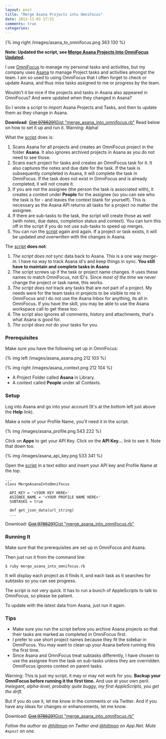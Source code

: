 ```yaml
---
layout: post
title: "Merge Asana Projects into OmniFocus"
date: 2013-11-03 17:51
comments: true
categories: 
---
```


{% img right /images/asana_to_omnifocus.png 363 130 %}

**Note: Updated the script, see [Merge Asana Projects Into OmniFocus Updated](https://hiltmon.com/blog/2015/03/01/merge-asana-projects-into-omnifocus-updated/).**

I use [OmniFocus](https://itunes.apple.com/us/app/omnifocus/id402835630?mt=12&uo=4&at=10l894) to manage my personal tasks and activities, but my company uses [Asana](https://asana.com/) to manage Project tasks and activities amongst the team. I am so used to using OmniFocus that I often forget to check or update Asana, and thus miss tasks assigned to me or progress by the team.

Wouldn't it be nice if the projects and tasks in Asana also appeared in OmniFocus? And were updated when they changed in Asana?

So I wrote a script to import Asana Projects and Tasks, and then to update them as they change in Asana.

**Download**: [<del>Gist 9786291</del>Gist "merge_asana_into_omnifocus.rb"](https://gist.github.com/hiltmon/d1f79e95dd11252ce6ca) <span class="light">Read below on how to set it up and run it. Warning: Alpha!</span>

What the [script](https://gist.github.com/hiltmon/d1f79e95dd11252ce6ca) does is: 

1. Scans Asana for all projects and creates an OmniFocus project in the folder **Asana**. It also ignores archived projects in Asana as you do not need to see those.
2. Scans each project for tasks and creates an OmniFocus task for it. It also captures the notes and due date for the task. If the task is subsequently completed in Asana, it will complete the task in OmniFocus. If the task does not exist in OmniFocus and is already completed, it will not create it.
3. If you are *not* the assignee (the person the task is associated with), it creates a context under **People** for the assignee (so you can see who the task is for - and leaves the context blank for yourself). This is necessary as the Asana API returns all tasks for a project no matter the assignee.
4. If there are sub-tasks to the task, the script will create those as well (with notes, due dates, completion status and context). You can turn this off in the script if you do not use sub-tasks to speed up merges.
5. You can run the [script](https://gist.github.com/hiltmon/d1f79e95dd11252ce6ca) again and again. If a project or task exists, it will be updated *and overwritten* with the changes in Asana.

The [script](https://gist.github.com/hiltmon/d1f79e95dd11252ce6ca) **does not**:

1. *The script does not* sync data back to Asana. This is a one way *merge-in*. I have no way to track Asana id's and keep things in sync. **You still have to maintain and complete tasks in Asana**
2. The script screws up if the task or project name changes. It uses these names to match OmniFocus, not ID's. Since *most of the time* we never change the project or task name, this works.
3. *The script does not* track any tasks that are *not* part of a project. My needs were for the team tasks in projects to be visible to me in OmniFocus and I do not use the Asana Inbox for anything, its all in OmniFocus. <span class="light">If you have the skill, you may be able to use the Asana workspace call to get these too.</span>
4. The script also ignores all comments, history and attachments, that's what Asana is good for.
5. *The script does not* do your tasks for you.

### Prerequisites

Make sure you have the following set up in OmniFocus:

{% img left /images/asana_asana.png 212 103 %}

{% img right /images/asana_context.png 212 104 %}

* A Project Folder called **Asana** in Library.
* A context called **People** under all Contexts.

### Setup

Log into Asana and go into your account (It's at the bottom left just above the **Help** link).

Make a note of your Profile Name, you'll need it in the script.

{% img /images/asana_profile.png 543 222 %}

Click on **Apps** to get your API Key. Click on the **API Key...** link to see it. Note that down too.

{% img /images/asana_api_key.png 533 341 %}

Open the [script](https://gist.github.com/hiltmon/d1f79e95dd11252ce6ca) in a text editor and insert your API key and Profile Name at the top.

	...
	class MergeAsanaIntoOmnifocus
  
	  API_KEY = '<YOUR KEY HERE>'
	  ASIGNEE_NAME = '<YOUR PROFILE NAME HERE>'
	  SUBTASKS = true

	  def get_json_data(url_string)
	  ...

Download: [<del>Gist 9786291</del>Gist "merge_asana_into_omnifocus.rb"](https://gist.github.com/hiltmon/d1f79e95dd11252ce6ca)

### Running It

Make sure that the prerequisites are set up in OmniFocus and Asana.

Then just run it from the command line:

	$ ruby merge_asana_into_omnifocus.rb
	
It will display each project as it finds it, and each task as it searches for subtasks so you can see progress.

The script is not very quick. It has to run a bunch of AppleScripts to talk to OmniFocus, so please be patient.

To update with the latest data from Asana, just run it again.

### Tips

* Make sure you run the script before you archive Asana projects so that their tasks are marked as completed in OmniFocus first.
* I prefer to use short project names because they fit the sidebar in OmniFocus. You may want to clean up your Asana before running this the first time.
* Since Asana and OmniFocus treat subtasks differently, I have chosen to use the assignee from the task on sub-tasks unless they are overridden. OmniFocus ignores context on parent tasks.

<span class="light">Warning: This is just my script, it may or may not work for you. **Backup your OmniFocus before running it the first time.** And use at your own peril. *Inelegant, alpha-level, probably quite buggy, my first AppleScripts, you get the drift.*</span>

But if you do use it, let me know in the comments or via Twitter. And if you have any ideas for changes or enhancements, let me know.

Download: [<del>Gist 9786291</del>Gist "merge_asana_into_omnifocus.rb"](https://gist.github.com/hiltmon/d1f79e95dd11252ce6ca)

*Follow the author as [@hiltmon](http://https://twitter.com/hiltmon) on Twitter and [@hiltmon](http://alpha.app.net/hiltmon) on App.Net. Mute `#xpost` on one.*
